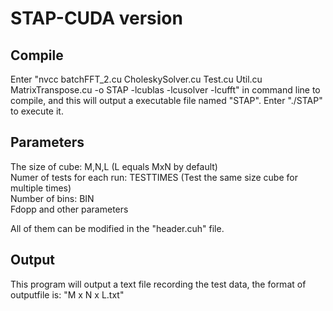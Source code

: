 # STAP-CUDA version

## Compile 
Enter "nvcc batchFFT_2.cu CholeskySolver.cu Test.cu Util.cu MatrixTranspose.cu -o STAP -lcublas -lcusolver -lcufft" in command line to compile, and this will output a executable file named "STAP". Enter "./STAP" to execute it.  


## Parameters 
The size of cube: M,N,L (L equals MxN by default)    
Numer of tests for each run: TESTTIMES (Test the same size cube for multiple times)      
Number of bins: BIN    
Fdopp and other parameters  

All of them can be modified in the "header.cuh" file.

## Output 
This program will output a text file recording the test data, 
the format of outputfile is: "M x N x L.txt"
